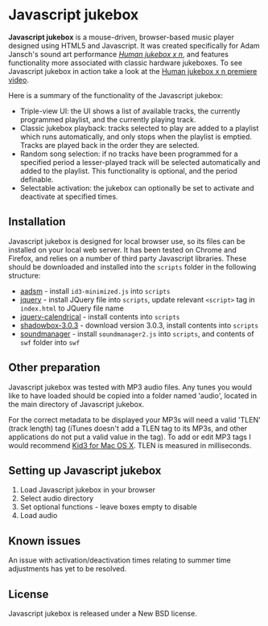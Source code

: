 Javascript jukebox
==================

**Javascript jukebox** is a mouse-driven, browser-based music player designed using HTML5 and Javascript. It was created specifically for Adam Jansch's sound art performance *[Human jukebox x n](http://adamjansch.co.uk/works/human-jukebox-x-n/)*, and features functionality more associated with classic hardware jukeboxes. To see Javascript jukebox in action take a look at the <a href="http://www.vimeo.com/24568191" title="Human jukebox x n premiere video" target="_blank">Human jukebox x n premiere video</a>.

Here is a summary of the functionality of the Javascript jukebox:

* Triple-view UI: the UI shows a list of available tracks, the currently programmed playlist, and the currently playing track.
* Classic jukebox playback: tracks selected to play are added to a playlist which runs automatically, and only stops when the playlist is emptied. Tracks are played back in the order they are selected.
* Random song selection: if no tracks have been programmed for a specified period a lesser-played track will be selected automatically and added to the playlist. This functionality is optional, and the period definable.
* Selectable activation: the jukebox can optionally be set to activate and deactivate at specified times.

<div id="intro-end"></div>

Installation
------------

Javascript jukebox is designed for local browser use, so its files can be installed on your local web server. It has been tested on Chrome and Firefox, and relies on a number of third party Javascript libraries. These should be downloaded and installed into the `scripts` folder in the following structure:

* [aadsm](https://github.com/aadsm/JavaScript-ID3-Reader) - install `id3-minimized.js` into `scripts`
* [jquery](http://jquery.com/) - install JQuery file into `scripts`, update relevant `<script>` tag in `index.html` to JQuery file name
* [jquery-calendrical](http://plugins.jquery.com/project/calendrical) - install contents into `scripts`
* [shadowbox-3.0.3](http://www.shadowbox-js.com/) - download version 3.0.3,  install contents into `scripts`
* [soundmanager](https://github.com/scottschiller/SoundManager2) - install `soundmanager2.js` into `scripts`, and contents of `swf` folder into `swf`


Other preparation
-----------------

Javascript jukebox was tested with MP3 audio files. Any tunes you would like to have loaded should be copied into a folder named 'audio', located in the main directory of Javascript jukebox.

For the correct metadata to be displayed your MP3s will need a valid 'TLEN' (track length) tag (iTunes doesn't add a TLEN tag to its MP3s, and other applications do not put a valid value in the tag). To add or edit MP3 tags I would recommend [Kid3 for Mac OS X](http://kid3.sourceforge.net/). TLEN is measured in milliseconds.


Setting up Javascript jukebox
-----------------------------

1. Load Javascript jukebox in your browser
2. Select audio directory
3. Set optional functions - leave boxes empty to disable
4. Load audio


Known issues
------------

An issue with activation/deactivation times relating to summer time adjustments has yet to be resolved.


License
-------

Javascript jukebox is released under a New BSD license.